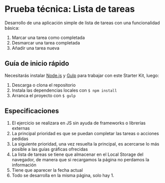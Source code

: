 # Prueba técnica: Lista de tareas

Desarrollo de una aplicación simple de lista de tareas con una funcionalidad básica:
1. Marcar una tarea como completada
2. Desmarcar una tarea completada 
3. Añadir una tarea nueva

## Guía de inicio rápido
Necesitarás instalar [Node.js](https://nodejs.org/) y [Gulp](https://gulpjs.com) para trabajar con este Starter Kit, luego:
1. Descarga o clona el repositorio
2. Instala las dependencias locales con `$ npm install`
3. Arranca el proyecto con `$ gulp`

## Especificaciones
1. El ejercicio se realizara en JS sin ayuda de frameworks o librerías externas
2. La principal prioridad es que se puedan completar las tareas o acciones pedidas
3. La siguiente prioridad, una vez resuelta la principal, es acercarse lo más posible a las guías gráficas ofrecidas
4. La lista de tareas se tiene que almacenar en el Local Storage del navegador, de manera que si recargamos la página no perdamos la información
5. Tiene que aparecer la fecha actual
6. Todo se desarrolla en la misma página, solo hay 1.



